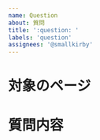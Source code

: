 ```yaml
---
name: Question
about: 質問
title: ':question: '
labels: 'question'
assignees: '@smallkirby'
---
```


# 対象のページ

# 質問内容
